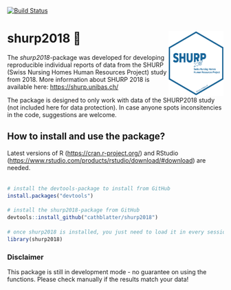 
<!-- README.md is generated from README.Rmd. Please edit that file -->

[![Build
Status](https://travis-ci.org/cathblatter/shurp2018.png?branch=master)](https://travis-ci.org/cathblatter/shurp2018)

# <img src="man/figures/shurp-hex.png" align="right" alt="" height="150" />

# shurp2018 🚧

The *shurp2018*-package was developed for developing reproducible
individual reports of data from the SHURP (Swiss Nursing Homes Human
Resources Project) study from 2018. More information about SHURP 2018 is
available here: <https://shurp.unibas.ch/>

The package is designed to only work with data of the SHURP2018 study
(not included here for data protection). In case anyone spots
inconsitencies in the code, suggestions are welcome.

## How to install and use the package?

Latest versions of R (<https://cran.r-project.org/>) and RStudio
(<https://www.rstudio.com/products/rstudio/download/#download>) are
needed.

``` r

# install the devtools-package to install from GitHub
install.packages("devtools")

# install the shurp2018-package from GitHub
devtools::install_github("cathblatter/shurp2018")

# once shurp2018 is installed, you just need to load it in every session
library(shurp2018)
```

### Disclaimer

This package is still in development mode - no guarantee on using the
functions. Please check manually if the results match your data\!
